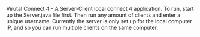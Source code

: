 Virutal Connect 4 - A Server-Client local connect 4 application.
To run, start up the Server.java file first. Then run any amount of clients and enter a unique username.
Currently the server is only set up for the local computer IP, and so you can run multiple clients on the same computer.
